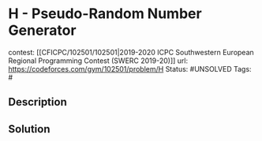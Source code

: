 # H - Pseudo-Random Number Generator

contest: [[CFICPC/102501/102501|2019-2020 ICPC Southwestern European Regional Programming Contest (SWERC 2019-20)]]
url: https://codeforces.com/gym/102501/problem/H
Status: #UNSOLVED
Tags: #

## Description

## Solution

